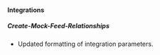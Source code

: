 
#### Integrations
##### Create-Mock-Feed-Relationships
- Updated formatting of integration parameters.
